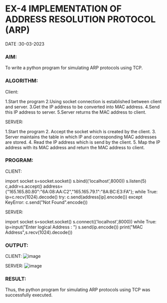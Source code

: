 # EX-4 IMPLEMENTATION OF ADDRESS RESOLUTION PROTOCOL (ARP)
DATE :30-03-2023
### AIM:

To write a python program for simulating ARP protocols using TCP.
### ALGORITHM:

Client:

1.Start the program
2.Using socket connection is established between client and server.
3.Get the IP address to be converted into MAC address.
4.Send this IP address to server.
5.Server returns the MAC address to client.

SERVER:

1.Start the program
2. Accept the socket which is created by the client.
3. Server maintains the table in which IP and corresponding MAC addresses are
stored.
4. Read the IP address which is send by the client.
5. Map the IP address with its MAC address and return the MAC address to client.

### PROGRAM:

CLIENT:

import socket
s=socket.socket()
s.bind(('localhost',8000))
s.listen(5)
c,addr=s.accept()
address={"165.165.80.80":"6A:08:AA:C2","165.165.79.1":"8A:BC:E3:FA"};
while True:
    ip=c.recv(1024).decode()
    try:
        c.send(address[ip].encode())
    except KeyError:
        c.send("Not Found".encode())

SERVER:

import socket
s=socket.socket()
s.connect(('localhost',8000))
while True:
   ip=input("Enter logical Address : ")
   s.send(ip.encode())
   print("MAC Address",s.recv(1024).decode())

### OUTPUT:
CLIENT: 
![image](https://github.com/Swetha733N/EX-5/assets/122199934/fb4b4a93-6205-4254-a889-7cd520d7a058)

SERVER:
![image](https://github.com/Swetha733N/EX-5/assets/122199934/de1c495f-b867-4b8d-9cd4-fb6304c2b58e)

### RESULT:
Thus, the python program for simulating ARP protocols using TCP was successfully executed.
